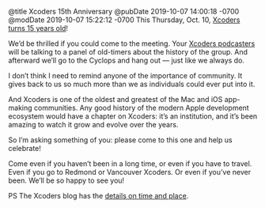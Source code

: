 @title Xcoders 15th Anniversary
@pubDate 2019-10-07 14:00:18 -0700
@modDate 2019-10-07 15:22:12 -0700
This Thursday, Oct. 10, [Xcoders turns 15 years old](https://xcoders.org/2019/09/11/xcoders-th-anniversary.html)!

We’d be thrilled if you could come to the meeting. Your [Xcoders podcasters](https://xcoders.org/2019/10/05/xcoders-podcast-october.html) will be talking to a panel of old-timers about the history of the group. And afterward we’ll go to the Cyclops and hang out — just like we always do.

I don’t think I need to remind anyone of the importance of community. It gives back to us so much more than we as individuals could ever put into it.

And Xcoders is one of the oldest and greatest of the Mac and iOS app-making communities. Any good history of the modern Apple development ecosystem would have a chapter on Xcoders: it’s an institution, and it’s been amazing to watch it grow and evolve over the years.

So I’m asking something of you: please come to this one and help us celebrate!

Come even if you haven’t been in a long time, or even if you have to travel. Even if you go to Redmond or Vancouver Xcoders. Or even if you’ve never been. We’ll be so happy to see you!

PS The Xcoders blog has the [details on time and place](https://xcoders.org/2019/09/11/xcoders-th-anniversary.html).
